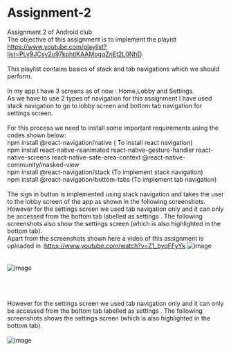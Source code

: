# Assignment-2
Assignment 2 of Android club
\
The objective of this assignment is to implement the playist https://www.youtube.com/playlist?list=PLy9JCsy2u97kphtlKAAMogqZnEt2L0NhD.
\
\
This playlist contains basics of stack and tab navigations which we should perform. 
\
\
In my app I have 3 screens as of now : Home,Lobby and Settings. 
\
As we have to use 2 types of navigation for this assignment I have used stack navigation to go to lobby screen and bottom tab navigation for settings screen.
\
\
For this process we need to install some important requirements using the codes shown below:
\
npm install @react-navigation/native ( To install react navigation)
\
npm install react-native-reanimated react-native-gesture-handler react-native-screens react-native-safe-area-context @react-native-community/masked-view
\
npm install @react-navigation/stack (To implement stack navigation)
\
npm install @react-navigation/bottom-tabs (To implement tab navigation)
\
\
The sign in button is implemented using stack navigation and takes the user to the lobby screen of the app as shown in the following screenshots.
\
However for the settings screen we used tab navigation only and it can only be accessed from the bottom tab labelled as settings . The following screenshots also show the settings screen (which is also highlighted in the bottom tab).
\
Apart from the screenshots shown here a video of this assignment is uploaded in :https://www.youtube.com/watch?v=Z1_byqFFyYk
![image](https://user-images.githubusercontent.com/84237347/123542408-1b9fe880-d767-11eb-89a0-f90841febbd2.png)
\
\
\
![image](https://user-images.githubusercontent.com/84237347/123547507-b526c480-d77e-11eb-9b30-68fca573e0d4.png)


\
\
\
However for the settings screen we used tab navigation only and it can only be accessed from the bottom tab labelled as settings . The following screenshots shows the settings screen (which is also highlighted in the bottom tab).
\
\
![image](https://user-images.githubusercontent.com/84237347/123542540-c44e4800-d767-11eb-8127-f1d5ff12fbd7.png)

